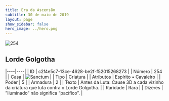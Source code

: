 ```yaml
---
title: Era da Ascensão
subtitle: 30 de maio de 2019
layout: page
show_sidebar: false
hero_image: ../hero.png
---
```


![254](https://cdn.keyforgegame.com/media/card_front/pt/435_254_HQJM97FPFF93_pt.png)

## Lorde Golgotha

|----|----|
| ID | c2f4e5c7-13ce-4628-be2f-f52015268273 |
| Número | 254 |
| Casa | ![Sanctum](https://archonarcana.com/images/thumb/c/c7/Sanctum.png/22px-Sanctum.png "Santuário") |
| Tipo | Criatura |
| Atributos | Espírito • Cavaleiro |
| Poder | 5 |
| Armadura | 2 |
| Texto | Antes da Luta: Cause 3D a cada vizinho da criatura que luta contra  o Lorde Golgotha. |
| Raridade | Rara |
| Dizeres | ”Iluminado” não significa “pacífico”. |
